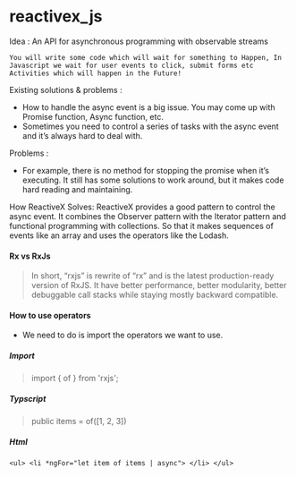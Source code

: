# reactivex_js

Idea : An API for asynchronous programming with observable streams

`You will write some code which will wait for something to Happen, In Javascript we wait for user events to click, submit forms etc`
`Activities which will happen in the Future!`

Existing solutions & problems :

* How to handle the async event is a big issue. You may come up with Promise function, Async function, etc. 
* Sometimes you need to control a series of tasks with the async event and it’s always hard to deal with. 

Problems : 

* For example, there is no method for stopping the promise when it’s executing. It still has some solutions to work around, but it makes code hard reading and maintaining.

How ReactiveX Solves:
ReactiveX provides a good pattern to control the async event. 
It combines the Observer pattern with the Iterator pattern and functional programming with collections. So that it makes sequences of events like an array and uses the operators like the Lodash. 


#### Rx vs RxJs
> In short, “rxjs” is rewrite of “rx” and is the latest production-ready version of RxJS.
> It have better performance, better modularity, better debuggable call stacks while staying mostly backward compatible.


#### How to use operators
* We need to do is import the operators we want to use. 

##### Import
> import { of } from 'rxjs';

##### Typscript
>  public items = of([1, 2, 3])

##### Html
``` <ul> <li *ngFor="let item of items | async"> </li> </ul> ```
